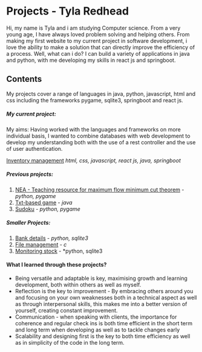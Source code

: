 # Projects - Tyla Redhead

Hi, my name is Tyla and i am studying Computer science. From a very young age, I have always loved problem solving and helping others. From making my first website to my current project in software development, i love the ability to make a solution that can directly improve the efficiency of a process. Well, what can i do? I can build a variety of applications in java and python, with me developing my skills in react js and springboot. 

## Contents 
My projects cover a range of languages in java, python, javascript, html and css including the frameworks pygame, sqlite3, springboot and react js.

##### My current project:
My aims: Having worked with the languages and frameworks on more individual basis, I wanted to combine databases with web development to develop my understanding both with the use of a rest controller and the use of user authentication.

[Inventory management](/InventoryManagement/) *html, css, javascript, react js, java, springboot*

##### Previous projects:
1. [NEA - Teaching resource for maximum flow minimum cut theorem](/NEA%20A-level/) - *python, pygame*
2. [Txt-based game](/Txt-based%20game/) - *java*
3. [Sudoku](/Sudoku/) - *python, pygame*

##### Smaller Projects:
1. [Bank details](/Bank_details/) - *python, sqlite3*
2. [File management](/File%20management/) - *c*
3. [Monitoring stock](/Monitoring%20stock/) - *python, sqlite3

#### What I learned through these projects? 
 - Being versatile and adaptable is key, maximising growth and learning development, both within others as well as myself. 
 - Reflection is the key to improvement - By embracing others around you and focusing on your own weaknesses both in a technical aspect as well as through   interpersonal skills, this makes me into a better version of yourself, creating constant improvement.
 - Communication - when speaking with clients, the importance for coherence and regular check ins is both time efficient in the short term and long term when developing as well as to tackle changes early
 - Scalability and designing first is the key to both time efficiency as well as in simplicity of the code in the long term.

